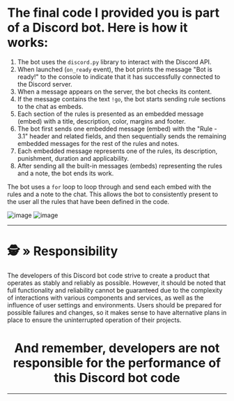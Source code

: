 # The final code I provided you is part of a Discord bot. Here is how it works:

1. The bot uses the `discord.py` library to interact with the Discord API.
2. When launched (`on_ready` event), the bot prints the message "Bot is ready!" to the console to indicate that it has successfully connected to the Discord server.
3. When a message appears on the server, the bot checks its content.
4. If the message contains the text `!go`, the bot starts sending rule sections to the chat as embeds.
5. Each section of the rules is presented as an embedded message (embed) with a title, description, color, margins and footer.
6. The bot first sends one embedded message (embed) with the "Rule - 3.1" header and related fields, and then sequentially sends the remaining embedded messages for the rest of the rules and notes.
7. Each embedded message represents one of the rules, its description, punishment, duration and applicability.
8. After sending all the built-in messages (embeds) representing the rules and a note, the bot ends its work.

The bot uses a `for` loop to loop through and send each embed with the rules and a note to the chat. This allows the bot to consistently present to the user all the rules that have been defined in the code.

![image](https://github.com/AndreMuhamed/Game_Quest/assets/128980327/98fd384a-a70b-4c92-91e9-bcb55ce35b8a)
![image](https://github.com/AndreMuhamed/Game_Quest/assets/128980327/f5d44d3e-a91d-4095-a7cd-d9e388b3fae6)



---

# <a id="responsibility"></a>🕵️ » Responsibility
The developers of this Discord bot code strive to create a product that operates as stably and reliably as possible. However, it should be noted that full functionality and reliability cannot be guaranteed due to the complexity of interactions with various components and services, as well as the influence of user settings and environments. Users should be prepared for possible failures and changes, so it makes sense to have alternative plans in place to ensure the uninterrupted operation of their projects.

<h1 align="center">
And remember, developers are not responsible for the performance of this Discord bot code
</h1>

---

